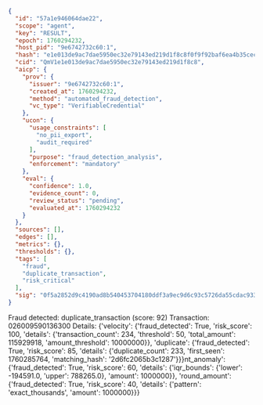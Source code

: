 ```json
{
  "id": "57a1e946064dae22",
  "scope": "agent",
  "key": "RESULT",
  "epoch": 1760294232,
  "host_pid": "9e6742732c60:1",
  "hash": "e1e013de9ac7dae5950ec32e79143ed219d1f8c8f0f9f92baf6ea4b35cec37f1",
  "cid": "QmV1e1e013de9ac7dae5950ec32e79143ed219d1f8c8",
  "aicp": {
    "prov": {
      "issuer": "9e6742732c60:1",
      "created_at": 1760294232,
      "method": "automated_fraud_detection",
      "vc_type": "VerifiableCredential"
    },
    "ucon": {
      "usage_constraints": [
        "no_pii_export",
        "audit_required"
      ],
      "purpose": "fraud_detection_analysis",
      "enforcement": "mandatory"
    },
    "eval": {
      "confidence": 1.0,
      "evidence_count": 0,
      "review_status": "pending",
      "evaluated_at": 1760294232
    }
  },
  "sources": [],
  "edges": [],
  "metrics": {},
  "thresholds": {},
  "tags": [
    "fraud",
    "duplicate_transaction",
    "risk_critical"
  ],
  "sig": "0f5a2852d9c4190ad8b540453704180ddf3a9ec9d6c93c5726da55cdac9339b9"
}
```

Fraud detected: duplicate_transaction (score: 92)
Transaction: 026009590136300
Details: {'velocity': {'fraud_detected': True, 'risk_score': 100, 'details': {'transaction_count': 234, 'threshold': 50, 'total_amount': 115929918, 'amount_threshold': 10000000}}, 'duplicate': {'fraud_detected': True, 'risk_score': 85, 'details': {'duplicate_count': 233, 'first_seen': 1760285764, 'matching_hash': '2d6fc2065b3c1287'}}}nt_anomaly': {'fraud_detected': True, 'risk_score': 60, 'details': {'iqr_bounds': {'lower': -194591.0, 'upper': 788265.0}, 'amount': 1000000}}, 'round_amount': {'fraud_detected': True, 'risk_score': 40, 'details': {'pattern': 'exact_thousands', 'amount': 1000000}}}